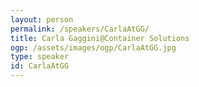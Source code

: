 ```yaml
---
layout: person
permalink: /speakers/CarlaAtGG/
title: Carla Gaggini@Container Solutions
ogp: /assets/images/ogp/CarlaAtGG.jpg
type: speaker
id: CarlaAtGG
---
```

